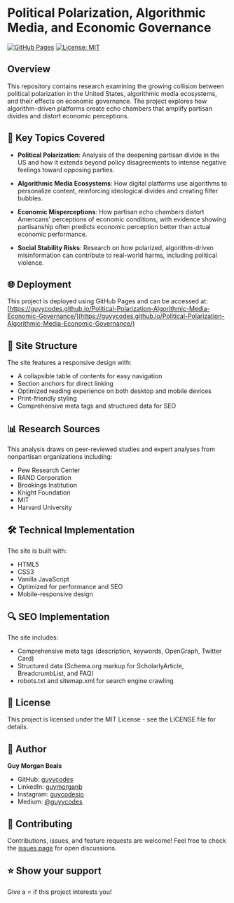# Political Polarization, Algorithmic Media, and Economic Governance

[![GitHub Pages](https://img.shields.io/badge/GitHub%20Pages-Deployed-blue?style=for-the-badge&logo=github)](https://guyycodes.github.io/Political-Polarization-Algorithmic-Media-Economic-Governance/)
[![License: MIT](https://img.shields.io/badge/License-MIT-yellow.svg?style=for-the-badge)](https://opensource.org/licenses/MIT)

## Overview

This repository contains research examining the growing collision between political polarization in the United States, algorithmic media ecosystems, and their effects on economic governance. The project explores how algorithm-driven platforms create echo chambers that amplify partisan divides and distort economic perceptions.

## 📑 Key Topics Covered

- **Political Polarization**: Analysis of the deepening partisan divide in the US and how it extends beyond policy disagreements to intense negative feelings toward opposing parties.
  
- **Algorithmic Media Ecosystems**: How digital platforms use algorithms to personalize content, reinforcing ideological divides and creating filter bubbles.
  
- **Economic Misperceptions**: How partisan echo chambers distort Americans' perceptions of economic conditions, with evidence showing partisanship often predicts economic perception better than actual economic performance.
  
- **Social Stability Risks**: Research on how polarized, algorithm-driven misinformation can contribute to real-world harms, including political violence.

## 🌐 Deployment

This project is deployed using GitHub Pages and can be accessed at:
[https://guyycodes.github.io/Political-Polarization-Algorithmic-Media-Economic-Governance/](https://guyycodes.github.io/Political-Polarization-Algorithmic-Media-Economic-Governance/)

## 🧩 Site Structure

The site features a responsive design with:

- A collapsible table of contents for easy navigation
- Section anchors for direct linking
- Optimized reading experience on both desktop and mobile devices
- Print-friendly styling
- Comprehensive meta tags and structured data for SEO

## 📊 Research Sources

This analysis draws on peer-reviewed studies and expert analyses from nonpartisan organizations including:

- Pew Research Center
- RAND Corporation
- Brookings Institution
- Knight Foundation
- MIT
- Harvard University

## 🛠️ Technical Implementation

The site is built with:

- HTML5
- CSS3
- Vanilla JavaScript
- Optimized for performance and SEO
- Mobile-responsive design

## 🔍 SEO Implementation

The site includes:

- Comprehensive meta tags (description, keywords, OpenGraph, Twitter Card)
- Structured data (Schema.org markup for ScholarlyArticle, BreadcrumbList, and FAQ)
- robots.txt and sitemap.xml for search engine crawling

## 📝 License

This project is licensed under the MIT License - see the LICENSE file for details.

## 👤 Author

**Guy Morgan Beals**

- GitHub: [guyycodes](https://github.com/guyycodes)
- LinkedIn: [guymorganb](https://www.linkedin.com/in/guymorganb/)
- Instagram: [guycodesio](https://www.instagram.com/guycodesio)
- Medium: [@guyycodes](https://medium.com/@guyycodes)

## 🤝 Contributing

Contributions, issues, and feature requests are welcome! Feel free to check the [issues page](https://github.com/guyycodes/Political-Polarization-Algorithmic-Media-Economic-Governance/issues) for open discussions.

## ⭐ Show your support

Give a ⭐️ if this project interests you! 